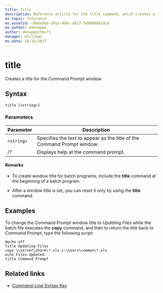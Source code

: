 ```yaml
---
title: title
description: Reference article for the title command, which creates a title for the Command Prompt window.
ms.topic: reference
ms.assetid: c0bbe8bd-201a-4b6c-b617-5d9809881dc8
ms.author: daknappe
author: dknappettmsft
manager: mtillman
ms.date: 10/16/2017
---
```


# title

Creates a title for the Command Prompt window.

## Syntax

```
title [<string>]
```

### Parameters

| Parameter | Description |
|--|--|
| `<string>` | Specifies the text to appear as the title of the Command Prompt window. |
| /? | Displays help at the command prompt. |

#### Remarks

- To create window title for batch programs, include the **title** command at the beginning of a batch program.

- After a window title is set, you can reset it only by using the **title** command.

## Examples

To change the Command Prompt window title to *Updating Files* while the batch file executes the **copy** command, and then to return the title back to *Command Prompt*, type the following script:

```
@echo off
title Updating Files
copy \\server\share\*.xls c:\users\common\*.xls
echo Files Updated.
title Command Prompt
```

## Related links

- [Command-Line Syntax Key](command-line-syntax-key.md)
